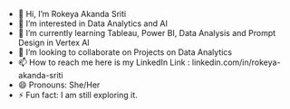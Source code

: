
- 👋 Hi, I’m Rokeya Akanda Sriti
- 👀 I’m interested in Data Analytics and AI
- 🌱 I’m currently learning Tableau, Power BI, Data Analysis and Prompt Design in Vertex AI
- 💞️ I’m looking to collaborate on Projects on Data Analytics
- 📫 How to reach me here is my LinkedIn Link : linkedin.com/in/rokeya-akanda-sriti
- 😄 Pronouns: She/Her
- ⚡ Fun fact: I am still exploring it.


<!---
RokeyaAkanda/RokeyaAkanda is a ✨ special ✨ repository because its `README.md` (this file) appears on your GitHub profile.
You can click the Preview link to take a look at your changes.
--->
